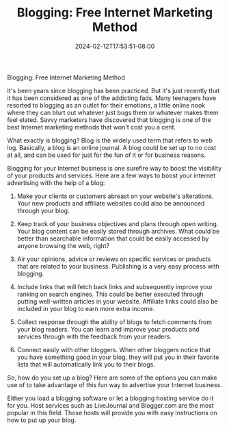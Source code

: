 ﻿---
title: "Blogging: Free Internet Marketing Method"
date: 2024-02-12T17:53:51-08:00
description: "25 articles marketing Tips for Web Success"
featured_image: "/images/25 articles marketing.jpg"
tags: ["25 articles marketing"]
---

Blogging: Free Internet Marketing Method 

It's been years since blogging has been practiced. But it's just recently that it has been considered as one of the addicting fads. Many teenagers have resorted to blogging as an outlet for their emotions, a little online nook where they can blurt out whatever just bugs them or whatever makes them feel elated. Savvy marketers have discovered that blogging is one of the best Internet marketing methods that won't cost you a cent. 

What exactly is blogging? Blog is the widely used term that refers to web log. Basically, a blog is an online journal. A blog could be set up to no cost at all, and can be used for just for the fun of it or for business reasons.

Blogging for your Internet business is one surefire way to boost the visibility of your products and services. Here are a few ways to boost your internet advertising with the help of a blog:

1. Make your clients or customers abreast on your website's alterations. Your new products and affiliate websites could also be announced through your blog.

2. Keep track of your business objectives and plans through open writing. Your blog content can be easily stored through archives. What could be better than searchable information that could be easily accessed by anyone browsing the web, right?

3. Air your opinions, advice or reviews on specific services or products that are related to your business. Publishing is a very easy process with blogging. 

4. Include links that will fetch back links and subsequently improve your ranking on search engines. This could be better executed through putting well-written articles in your website. Affiliate links could also be included in your blog to earn more extra income.

5. Collect response through the ability of blogs to fetch comments from your blog readers. You can learn and improve your products and services through with the feedback from your readers.

6. Connect easily with other bloggers. When other bloggers notice that you have something good in your blog, they will put you in their favorite lists that will automatically link you to their blogs. 

So, how do you set up a blog? Here are some of the options you can make use of to take advantage of this fun way to advertise your Internet business.

Either you load a blogging software or let a blogging hosting service do it for you. Host services such as LiveJournal and Blogger.com are the most popular in this field. Those hosts will provide you with easy instructions on how to put up your blog. 


